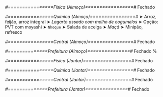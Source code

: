 
*#================Física (Almoço)=================#*
Fechado

*#================Química (Almoço)================#*
➤ Arroz, feijão, arroz integral
➤ *Lagarto assado com molho de cogumelos*
➤ Opção: PVT com moyashi
➤ `Nhoque`
➤ Salada de acelga 
➤ *Maçã*
➤ Minipão, refresco

*#================Central (Almoço)================#*
Fechado

*#==============Prefeitura (Almoço)===============#*
Fechado
%

*#================Física (Jantar)=================#*
Fechado

*#================Química (Jantar)================#*
Fechado

*#================Central (Jantar)================#*
Fechado

*#==============Prefeitura (Jantar)===============#*
Fechado
